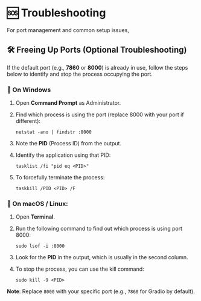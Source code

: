 # **🆘 Troubleshooting**

For port management and common setup issues,

## **🛠️ Freeing Up Ports (Optional Troubleshooting)**

If the default port (e.g., **7860** or **8000**) is already in use, follow the steps below to identify and stop the process occupying the port.

### **🔧 On Windows**

1. Open **Command Prompt** as Administrator.

2. Find which process is using the port (replace 8000 with your port if different):

    ```
    netstat -ano | findstr :8000
    ```

3. Note the **PID** (Process ID) from the output.

4. Identify the application using that PID:

    ```
    tasklist /fi "pid eq <PID>"
    ```

5. To forcefully terminate the process:
    ```
    taskkill /PID <PID> /F
    ```

### **🐧 On macOS / Linux**:


1. Open **Terminal**.

2. Run the following command to find out which process is using port 8000:
    ```
    sudo lsof -i :8000
    ```

3. Look for the **PID** in the output, which is usually in the second column.

4. To stop the process, you can use the kill command:
    ```
    sudo kill -9 <PID>
    ```

**Note**: Replace `8000` with your specific port (e.g., `7860` for Gradio by default).